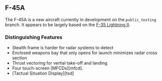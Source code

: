 ## F-45A

The F-45A is a new aircraft currently in development on the `public_testing`
branch. It appears to be largely based on the [F-35 Lightning II][f-35].

### Distinguishing Features

* Stealth frame is harder for radar systems to detect
* Enclosed weapons bay that only opens for launch minimizes radar cross section
* Thrust vectoring for vertial take-off and landing
* Four touch-screen [MFCDs][mfcd].
* [Tactual Situation Display][tsd]

[f-35]: https://en.wikipedia.org/wiki/Lockheed_Martin_F-35_Lightning_II
